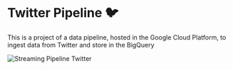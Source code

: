 # Twitter Pipeline 🐦

This is a project of a data pipeline, hosted in the Google Cloud Platform, to ingest data from Twitter and store in the BigQuery

![Streaming Pipeline Twitter](https://user-images.githubusercontent.com/17628602/175431235-cb581137-23e4-4ff0-8e5c-db49ddb06c35.png)
